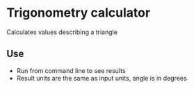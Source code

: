 # Trigonometry calculator

Calculates values describing a triangle

## Use

- Run from command line to see results
- Result units are the same as input units, angle is in degrees

